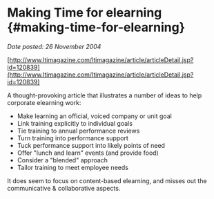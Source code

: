 # Making Time for elearning {#making-time-for-elearning}

_Date posted: 26 November 2004_

[http://www.ltimagazine.com/ltimagazine/article/articleDetail.jsp?id=120839](http://www.ltimagazine.com/ltimagazine/article/articleDetail.jsp?id=120839)

A thought-provoking article that illustrates a number of ideas to help corporate elearning work:

*   Make learning an official, voiced company or unit goal
*   Link training explicitly to individual goals
*   Tie training to annual performance reviews
*   Turn training into performance support
*   Tuck performance support into likely points of need
*   Offer "lunch and learn" events (and provide food)
*   Consider a "blended" approach
*   Tailor training to meet employee needs

It does seem to focus on content-based elearning, and misses out the communicative & collaborative aspects.